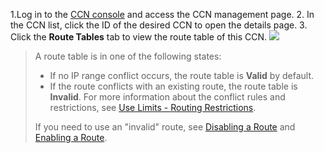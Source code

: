 1.Log in to the [CCN console](https://console.cloud.tencent.com/vpc/ccn) and access the CCN management page.
2. In the CCN list, click the ID of the desired CCN to open the details page.
3. Click the **Route Tables** tab to view the route table of this CCN. 
![](https://qcloudimg.tencent-cloud.cn/raw/9a4a9ae0ac5f4207db7d3eb9f9d2d2ac.png)
>A route table is in one of the following states:
>
>- If no IP range conflict occurs, the route table is **Valid** by default.
>- If the route conflicts with an existing route, the route table is **Invalid**. For more information about the conflict rules and restrictions, see [Use Limits - Routing Restrictions](https://intl.cloud.tencent.com/document/product/1003/30052).
>
>If you need to use an "invalid" route, see [Disabling a Route](https://intl.cloud.tencent.com/document/product/1003/30068) and [Enabling a Route](https://intl.cloud.tencent.com/document/product/1003/30069).
